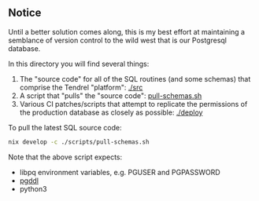 ## Notice

Until a better solution comes along, this is my best effort at maintaining a
semblance of version control to the wild west that is our Postgresql database.

In this directory you will find several things:

1. The "source code" for all of the SQL routines (and some schemas) that
   comprise the Tendrel "platform": [./src](./src)
2. A script that "pulls" the "source code": [pull-schemas.sh](./scripts/pull-schemas.sh)
3. Various CI patches/scripts that attempt to replicate the permissions of the
   production database as closely as possible: [./deploy](./deploy)

To pull the latest SQL source code:

```sh
nix develop -c ./scripts/pull-schemas.sh
```

Note that the above script expects:

- libpq environment variables, e.g. PGUSER and PGPASSWORD
- [pgddl]
- python3

[pgddl]: https://github.com/lacanoid/pgddl
